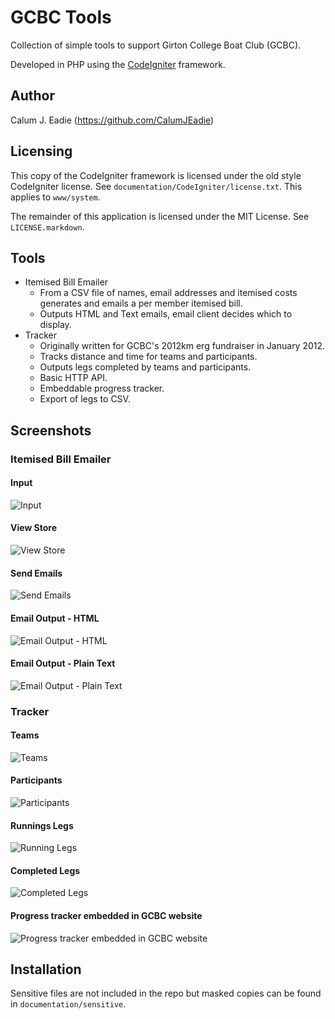 GCBC Tools
==========

Collection of simple tools to support Girton College Boat Club (GCBC).

Developed in PHP using the [CodeIgniter](http://codeigniter.com/) framework.

Author
------

Calum J. Eadie (https://github.com/CalumJEadie)

Licensing
---------

This copy of the CodeIgniter framework is licensed under the old style CodeIgniter license. See `documentation/CodeIgniter/license.txt`. This applies to `www/system`.

The remainder of this application is licensed under the MIT License. See `LICENSE.markdown`.

Tools
-----

* Itemised Bill Emailer
    * From a CSV file of names, email addresses and itemised costs generates and emails a per member itemised bill.
    * Outputs HTML and Text emails, email client decides which to display.
* Tracker
    * Originally written for GCBC's 2012km erg fundraiser in January 2012.
    * Tracks distance and time for teams and participants.
    * Outputs legs completed by teams and participants.
    * Basic HTTP API.
    * Embeddable progress tracker.
    * Export of legs to CSV.
    
Screenshots
-----------

### Itemised Bill Emailer

#### Input
![Input][1]

#### View Store
![View Store][2]

#### Send Emails
![Send Emails][3]

#### Email Output - HTML
![Email Output - HTML][4]

#### Email Output - Plain Text
![Email Output - Plain Text][5]

[1]: https://github.com/CalumJEadie/gcbc-tools/raw/master/documentation/screenshots/itemised-bill-emailer/input.png
[2]: https://github.com/CalumJEadie/gcbc-tools/raw/master/documentation/screenshots/itemised-bill-emailer/store.png
[3]: https://github.com/CalumJEadie/gcbc-tools/raw/master/documentation/screenshots/itemised-bill-emailer/send.png
[4]: https://github.com/CalumJEadie/gcbc-tools/raw/master/documentation/screenshots/itemised-bill-emailer/email-html.png
[5]: https://github.com/CalumJEadie/gcbc-tools/raw/master/documentation/screenshots/itemised-bill-emailer/email-text.png

### Tracker

#### Teams
![Teams][6]

#### Participants
![Participants][7]

#### Runnings Legs
![Running Legs][8]

#### Completed Legs
![Completed Legs][9]

#### Progress tracker embedded in GCBC website
![Progress tracker embedded in GCBC website][10]

[6]: https://github.com/CalumJEadie/gcbc-tools/raw/master/documentation/screenshots/tracker/teams.png
[7]: https://github.com/CalumJEadie/gcbc-tools/raw/master/documentation/screenshots/tracker/participants.png
[8]: https://github.com/CalumJEadie/gcbc-tools/raw/master/documentation/screenshots/tracker/legs-1.png
[9]: https://github.com/CalumJEadie/gcbc-tools/raw/master/documentation/screenshots/tracker/legs-2.png
[10]: https://github.com/CalumJEadie/gcbc-tools/raw/master/documentation/screenshots/tracker/gcbc-website.png

Installation
------------

Sensitive files are not included in the repo but masked copies can be found in `documentation/sensitive`.
